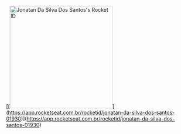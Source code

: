 [[[<a href="https://app.rocketseat.com.br/me/jonatan-da-silva-dos-santos-01930"><img src="https://app.rocketseat.com.br/api/rocketid/share?slug=jonatan-da-silva-dos-santos-01930&type=card" width="280" alt="Jonatan Da Silva Dos Santos's Rocket ID"/></a>](https://app.rocketseat.com.br/rocketid/jonatan-da-silva-dos-santos-01930)](https://app.rocketseat.com.br/rocketid/jonatan-da-silva-dos-santos-01930)](https://app.rocketseat.com.br/rocketid/jonatan-da-silva-dos-santos-01930)
